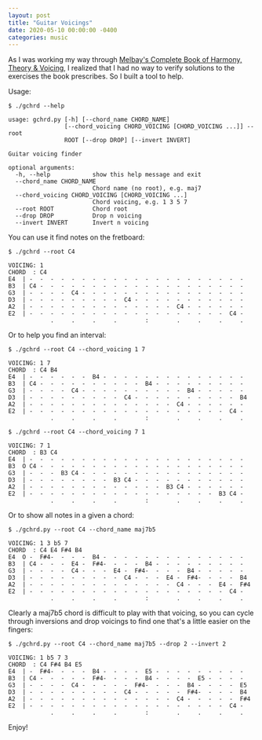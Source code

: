 ```yaml
---
layout: post
title: "Guitar Voicings"
date: 2020-05-10 00:00:00 -0400
categories: music
---
```


As I was working my way through [Melbay's Complete Book of Harmony, Theory &
Voicing](https://www.melbay.com/Products/95112/complete-book-of-harmony-theory--voicing.aspx),
I realized that I had no way to verify solutions to the exercises the book
prescribes. So I built a tool to help.

Usage:

```
$ ./gchrd --help

usage: gchrd.py [-h] [--chord_name CHORD_NAME]
                [--chord_voicing CHORD_VOICING [CHORD_VOICING ...]] --root
                ROOT [--drop DROP] [--invert INVERT]

Guitar voicing finder

optional arguments:
  -h, --help            show this help message and exit
  --chord_name CHORD_NAME
                        Chord name (no root), e.g. maj7
  --chord_voicing CHORD_VOICING [CHORD_VOICING ...]
                        Chord voicing, e.g. 1 3 5 7
  --root ROOT           Chord root
  --drop DROP           Drop n voicing
  --invert INVERT       Invert n voicing
```

You can use it find notes on the fretboard:

```
$ ./gchrd --root C4

VOICING: 1
CHORD  : C4
E4  | -  -  -  -  -  -  -  -  -  -  -  -  -  -  -  -  -  -  -  -  -
B3  | C4 -  -  -  -  -  -  -  -  -  -  -  -  -  -  -  -  -  -  -  -
G3  | -  -  -  -  C4 -  -  -  -  -  -  -  -  -  -  -  -  -  -  -  -
D3  | -  -  -  -  -  -  -  -  -  C4 -  -  -  -  -  -  -  -  -  -  -
A2  | -  -  -  -  -  -  -  -  -  -  -  -  -  -  C4 -  -  -  -  -  -
E2  | -  -  -  -  -  -  -  -  -  -  -  -  -  -  -  -  -  -  -  C4 -
            .     .     .     .        :        .     .     .     .
```

Or to help you find an interval:

```
$ ./gchrd --root C4 --chord_voicing 1 7

VOICING: 1 7
CHORD  : C4 B4
E4  | -  -  -  -  -  -  B4 -  -  -  -  -  -  -  -  -  -  -  -  -  -
B3  | C4 -  -  -  -  -  -  -  -  -  -  B4 -  -  -  -  -  -  -  -  -
G3  | -  -  -  -  C4 -  -  -  -  -  -  -  -  -  -  B4 -  -  -  -  -
D3  | -  -  -  -  -  -  -  -  -  C4 -  -  -  -  -  -  -  -  -  -  B4
A2  | -  -  -  -  -  -  -  -  -  -  -  -  -  -  C4 -  -  -  -  -  -
E2  | -  -  -  -  -  -  -  -  -  -  -  -  -  -  -  -  -  -  -  C4 -
            .     .     .     .        :        .     .     .     .

$ ./gchrd --root C4 --chord_voicing 7 1

VOICING: 7 1
CHORD  : B3 C4
E4  | -  -  -  -  -  -  -  -  -  -  -  -  -  -  -  -  -  -  -  -  -
B3  O C4 -  -  -  -  -  -  -  -  -  -  -  -  -  -  -  -  -  -  -  -
G3  | -  -  -  B3 C4 -  -  -  -  -  -  -  -  -  -  -  -  -  -  -  -
D3  | -  -  -  -  -  -  -  -  B3 C4 -  -  -  -  -  -  -  -  -  -  -
A2  | -  -  -  -  -  -  -  -  -  -  -  -  -  B3 C4 -  -  -  -  -  -
E2  | -  -  -  -  -  -  -  -  -  -  -  -  -  -  -  -  -  -  B3 C4 -
            .     .     .     .        :        .     .     .     .
```

Or to show all notes in a given a chord:

```
$ ./gchrd.py --root C4 --chord_name maj7b5

VOICING: 1 3 b5 7
CHORD  : C4 E4 F#4 B4
E4  O -  F#4-  -  -  -  B4 -  -  -  -  -  -  -  -  -  -  -  -  -  -
B3  | C4 -  -  -  E4 -  F#4-  -  -  -  B4 -  -  -  -  -  -  -  -  -
G3  | -  -  -  -  C4 -  -  -  E4 -  F#4-  -  -  -  B4 -  -  -  -  -
D3  | -  -  -  -  -  -  -  -  -  C4 -  -  -  E4 -  F#4-  -  -  -  B4
A2  | -  -  -  -  -  -  -  -  -  -  -  -  -  -  C4 -  -  -  E4 -  F#4
E2  | -  -  -  -  -  -  -  -  -  -  -  -  -  -  -  -  -  -  -  C4 -
            .     .     .     .        :        .     .     .     .
```

Clearly a maj7b5 chord is difficult to play with that voicing, so you can cycle
through inversions and drop voicings to find one that's a little easier on the
fingers:

```
$ ./gchrd.py --root C4 --chord_name maj7b5 --drop 2 --invert 2

VOICING: 1 b5 7 3
CHORD  : C4 F#4 B4 E5
E4  | -  F#4-  -  -  -  B4 -  -  -  -  E5 -  -  -  -  -  -  -  -  -
B3  | C4 -  -  -  -  -  F#4-  -  -  -  B4 -  -  -  -  E5 -  -  -  -
G3  | -  -  -  -  C4 -  -  -  -  -  F#4-  -  -  -  B4 -  -  -  -  E5
D3  | -  -  -  -  -  -  -  -  -  C4 -  -  -  -  -  F#4-  -  -  -  B4
A2  | -  -  -  -  -  -  -  -  -  -  -  -  -  -  C4 -  -  -  -  -  F#4
E2  | -  -  -  -  -  -  -  -  -  -  -  -  -  -  -  -  -  -  -  C4 -
            .     .     .     .        :        .     .     .     .
```

Enjoy!
